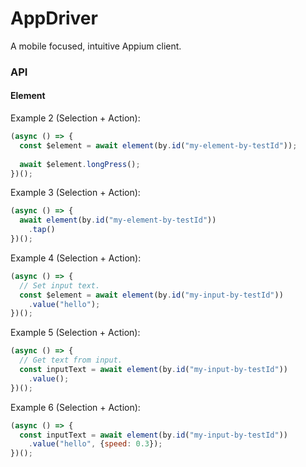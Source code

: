 # AppDriver

A mobile focused, intuitive Appium client.

### API

#### Element

Example 2 (Selection + Action):
```javascript
(async () => {
  const $element = await element(by.id("my-element-by-testId"));
  
  await $element.longPress();
})();
```

Example 3 (Selection + Action):
```javascript
(async () => {
  await element(by.id("my-element-by-testId"))
    .tap()
})();
```

Example 4 (Selection + Action):
```javascript
(async () => {
  // Set input text.
  const $element = await element(by.id("my-input-by-testId"))
    .value("hello");
})();
```

Example 5 (Selection + Action):
```javascript
(async () => {
  // Get text from input.
  const inputText = await element(by.id("my-input-by-testId"))
    .value();
})();
```

Example 6 (Selection + Action):
```javascript
(async () => {
  const inputText = await element(by.id("my-input-by-testId"))
    .value("hello", {speed: 0.3});
})();
```